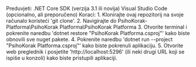 Preduvjeti:
	.NET Core SDK (verzija 3.1 ili novija)
	Visual Studio Code (opcionalno, ali preporučeno)
Koraci:
	1. Klonirajte ovaj repozitorij na svoje računalo koristeći 'git clone'.
	2. Navigirajte do PsihoKorak-Platforma\PsihoKorak Platforma\PsihoKorak Platforma
	3. Otvorite terminal i pokrenite naredbu 'dotnet restore "PsihoKorak Platforma.csproj"' kako biste obnovili sve nuget pakete.
	4. Pokrenite naredbu 'dotnet run --project "PsihoKorak Platforma.csproj"' kako biste pokrenuli aplikaciju.
	5. Otvorite web preglednik i posjetite 'http://localhost:5296' (ili neki drugi URL koji se ispiše u konzoli) kako biste pristupili aplikaciji.